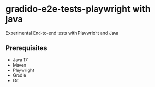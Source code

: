 # gradido-e2e-tests-playwright with java

Experimental End-to-end tests with Playwright and Java

## Prerequisites

- Java 17
- Maven
- Playwright
- Gradle
- Git

